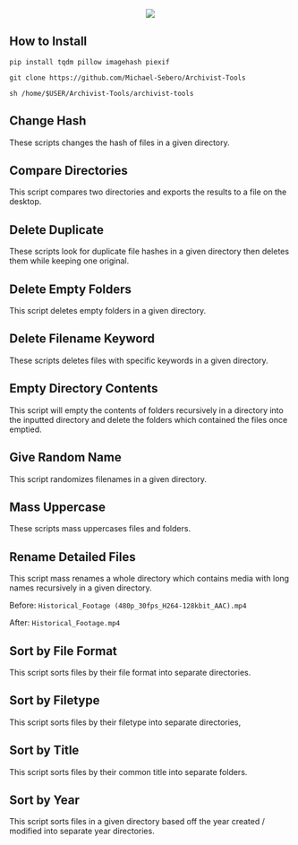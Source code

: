 <p align="center">
	<img src="https://i.postimg.cc/B6701s9K/Archivist-Tools.png" />

## How to Install
```
pip install tqdm pillow imagehash piexif

git clone https://github.com/Michael-Sebero/Archivist-Tools

sh /home/$USER/Archivist-Tools/archivist-tools
```

## Change Hash 
These scripts changes the hash of files in a given directory.

## Compare Directories
This script compares two directories and exports the results to a file on the desktop.

## Delete Duplicate
These scripts look for duplicate file hashes in a given directory then deletes them while keeping one original.

## Delete Empty Folders
This script deletes empty folders in a given directory.

## Delete Filename Keyword
These scripts deletes files with specific keywords in a given directory.

## Empty Directory Contents
This script will empty the contents of folders recursively in a directory into the inputted directory and delete the folders which contained the files once emptied.

## Give Random Name
This script randomizes filenames in a given directory.

## Mass Uppercase
These scripts mass uppercases files and folders.

## Rename Detailed Files
This script mass renames a whole directory which contains media with long names recursively in a given directory.

Before: `Historical_Footage (480p_30fps_H264-128kbit_AAC).mp4` 

After: `Historical_Footage.mp4`

## Sort by File Format
This script sorts files by their file format into separate directories.

## Sort by Filetype
This script sorts files by their filetype into separate directories,

## Sort by Title
This script sorts files by their common title into separate folders.

## Sort by Year
This script sorts files in a given directory based off the year created / modified into separate year directories.
